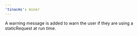 ```yaml
---
'tinacms': minor
---
```


A warning message is added to warn the user if they are using a staticRequest at run time.
